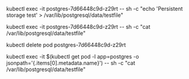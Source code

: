 kubectl exec -it postgres-7d66448c9d-z29rt -- sh -c "echo 'Persistent storage test' > /var/lib/postgresql/data/testfile"

kubectl exec -it postgres-7d66448c9d-z29rt -- sh -c "cat /var/lib/postgresql/data/testfile"

kubectl delete pod postgres-7d66448c9d-z29rt

kubectl exec -it $(kubectl get pod -l app=postgres -o jsonpath='{.items[0].metadata.name}') -- sh -c "cat /var/lib/postgresql/data/testfile"
